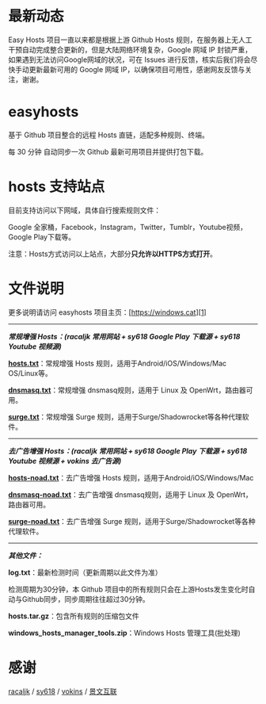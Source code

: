 # 最新动态
Easy Hosts 项目一直以来都是根据上游 Github Hosts 规则，在服务器上无人工干预自动完成整合更新的，但是大陆网络环境复杂，Google 网域 IP 封锁严重，如果遇到无法访问Google网域的状况，可在 Issues 进行反馈，核实后我们将会尽快手动更新最新可用的 Google 网域 IP，以确保项目可用性，感谢网友反馈与关注，谢谢。

# easyhosts
基于 Github 项目整合的远程 Hosts 直链，适配多种规则、终端。

每 30 分钟 自动同步一次 Github 最新可用项目并提供打包下载。

# hosts 支持站点
目前支持访问以下网域，具体自行搜索规则文件：

Google 全家桶，Facebook，Instagram，Twitter，Tumblr，Youtube视频，Google Play下载等。

注意：Hosts方式访问以上站点，大部分**只允许以HTTPS方式打开**。

# 文件说明
更多说明请访问 easyhosts 项目主页：[https://windows.cat][1]


----------


***常规增强 Hosts：(racaljk 常用网站 + sy618 Google Play 下载源 + sy618 Youtube 视频源)***

**[hosts.txt][2]**：常规增强 Hosts 规则，适用于Android/iOS/Windows/Mac OS/Linux等。

**[dnsmasq.txt][3]**：常规增强 dnsmasq规则，适用于 Linux 及 OpenWrt，路由器可用。

**[surge.txt][4]**：常规增强 Surge 规则，适用于Surge/Shadowrocket等各种代理软件。


----------


***去广告增强 Hosts：(racaljk 常用网站 + sy618 Google Play 下载源 + sy618 Youtube 视频源 + vokins 去广告源)***

**[hosts-noad.txt][5]**：去广告增强 Hosts 规则，适用于Android/iOS/Windows/Mac

**[dnsmasq-noad.txt][6]**：去广告增强 dnsmasq规则，适用于 Linux 及 OpenWrt，路由器可用。

**[surge-noad.txt][7]**：去广告增强 Surge 规则，适用于Surge/Shadowrocket等各种代理软件。


----------


***其他文件：***

**log.txt**：最新检测时间（更新周期以此文件为准）

检测周期为30分钟，本 Github 项目中的所有规则只会在上游Hosts发生变化时自动与Github同步，同步周期往往超过30分钟。

**hosts.tar.gz**：包含所有规则的压缩包文件

**windows_hosts_manager_tools.zip**：Windows Hosts 管理工具(批处理)




# 感谢
[racaljk][8] / [sy618][9] / [vokins][10] / [景文互联][11]


  [1]: https://windows.cat
  [2]: https://windows.cat/hosts.txt
  [3]: https://windows.cat/dnsmasq.txt
  [4]: https://windows.cat/surge.txt
  [5]: https://windows.cat/hosts-noad.txt
  [6]: https://windows.cat/dnsmasq-noad.txt
  [7]: https://windows.cat/surge-noad.txt
  [8]: https://github.com/racaljk/hosts
  [9]: https://github.com/sy618/hosts
  [10]: https://github.com/vokins/yhosts
  [11]: https://www.jwdns.com/